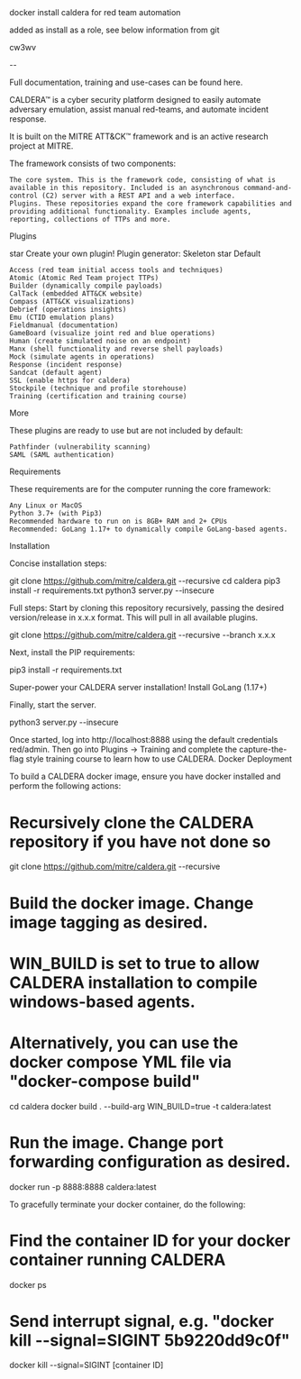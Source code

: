 ## 

docker install caldera for red team automation

added as install as a role, see below information from git

cw3wv

--

Full documentation, training and use-cases can be found here.

CALDERA™ is a cyber security platform designed to easily automate adversary emulation, assist manual red-teams, and automate incident response.

It is built on the MITRE ATT&CK™ framework and is an active research project at MITRE.

The framework consists of two components:

    The core system. This is the framework code, consisting of what is available in this repository. Included is an asynchronous command-and-control (C2) server with a REST API and a web interface.
    Plugins. These repositories expand the core framework capabilities and providing additional functionality. Examples include agents, reporting, collections of TTPs and more.

Plugins

star Create your own plugin! Plugin generator: Skeleton star
Default

    Access (red team initial access tools and techniques)
    Atomic (Atomic Red Team project TTPs)
    Builder (dynamically compile payloads)
    CalTack (embedded ATT&CK website)
    Compass (ATT&CK visualizations)
    Debrief (operations insights)
    Emu (CTID emulation plans)
    Fieldmanual (documentation)
    GameBoard (visualize joint red and blue operations)
    Human (create simulated noise on an endpoint)
    Manx (shell functionality and reverse shell payloads)
    Mock (simulate agents in operations)
    Response (incident response)
    Sandcat (default agent)
    SSL (enable https for caldera)
    Stockpile (technique and profile storehouse)
    Training (certification and training course)

More

These plugins are ready to use but are not included by default:

    Pathfinder (vulnerability scanning)
    SAML (SAML authentication)

Requirements

These requirements are for the computer running the core framework:

    Any Linux or MacOS
    Python 3.7+ (with Pip3)
    Recommended hardware to run on is 8GB+ RAM and 2+ CPUs
    Recommended: GoLang 1.17+ to dynamically compile GoLang-based agents.

Installation

Concise installation steps:

git clone https://github.com/mitre/caldera.git --recursive
cd caldera
pip3 install -r requirements.txt
python3 server.py --insecure

Full steps: Start by cloning this repository recursively, passing the desired version/release in x.x.x format. This will pull in all available plugins.

git clone https://github.com/mitre/caldera.git --recursive --branch x.x.x

Next, install the PIP requirements:

pip3 install -r requirements.txt

Super-power your CALDERA server installation! Install GoLang (1.17+)

Finally, start the server.

python3 server.py --insecure

Once started, log into http://localhost:8888 using the default credentials red/admin. Then go into Plugins -> Training and complete the capture-the-flag style training course to learn how to use CALDERA.
Docker Deployment

To build a CALDERA docker image, ensure you have docker installed and perform the following actions:

# Recursively clone the CALDERA repository if you have not done so
git clone https://github.com/mitre/caldera.git --recursive

# Build the docker image. Change image tagging as desired.
# WIN_BUILD is set to true to allow CALDERA installation to compile windows-based agents.
# Alternatively, you can use the docker compose YML file via "docker-compose build"
cd caldera
docker build . --build-arg WIN_BUILD=true -t caldera:latest

# Run the image. Change port forwarding configuration as desired.
docker run -p 8888:8888 caldera:latest

To gracefully terminate your docker container, do the following:

# Find the container ID for your docker container running CALDERA
docker ps

# Send interrupt signal, e.g. "docker kill --signal=SIGINT 5b9220dd9c0f"
docker kill --signal=SIGINT [container ID]